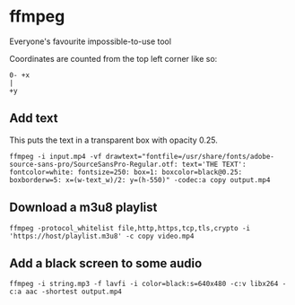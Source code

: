 # ffmpeg

Everyone's favourite impossible-to-use tool

Coordinates are counted from the top left corner like so:

```
0- +x
|
+y
```

## Add text

This puts the text in a transparent box with opacity 0.25.

```
ffmpeg -i input.mp4 -vf drawtext="fontfile=/usr/share/fonts/adobe-source-sans-pro/SourceSansPro-Regular.otf: text='THE TEXT': fontcolor=white: fontsize=250: box=1: boxcolor=black@0.25: boxborderw=5: x=(w-text_w)/2: y=(h-550)" -codec:a copy output.mp4
```

## Download a m3u8 playlist

```
ffmpeg -protocol_whitelist file,http,https,tcp,tls,crypto -i 'https://host/playlist.m3u8' -c copy video.mp4
```

## Add a black screen to some audio

```
ffmpeg -i string.mp3 -f lavfi -i color=black:s=640x480 -c:v libx264 -c:a aac -shortest output.mp4
```
